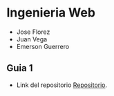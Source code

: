 
# Ingenieria Web
- Jose Florez
- Juan Vega
- Emerson Guerrero
## Guia 1 
- Link del repositorio [Repositorio](https://github.com/Joseflorezv07/IngWeb.git).

